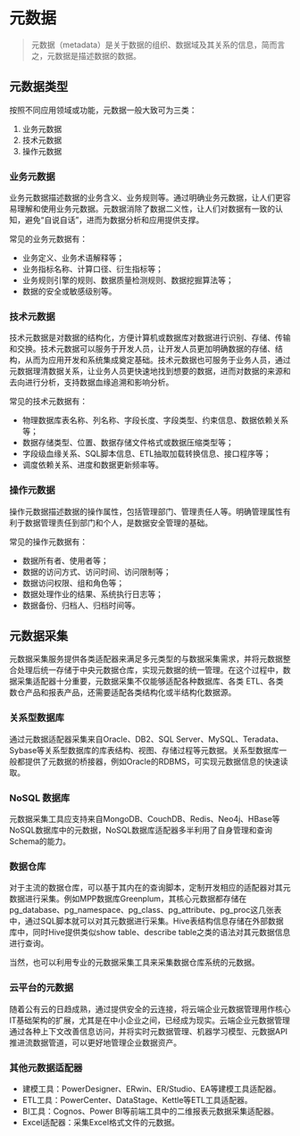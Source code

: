 # 元数据

> 元数据（metadata）是关于数据的组织、数据域及其关系的信息，简而言之，元数据是描述数据的数据。

## 元数据类型

按照不同应用领域或功能，元数据一般大致可为三类：

1. 业务元数据
2. 技术元数据
3. 操作元数据

### 业务元数据

业务元数据描述数据的业务含义、业务规则等。通过明确业务元数据，让人们更容易理解和使用业务元数据。元数据消除了数据二义性，让人们对数据有一致的认知，避免“自说自话”，进而为数据分析和应用提供支撑。

常见的业务元数据有：

- 业务定义、业务术语解释等；
- 业务指标名称、计算口径、衍生指标等；
- 业务规则引擎的规则、数据质量检测规则、数据挖掘算法等；
- 数据的安全或敏感级别等。

### 技术元数据

技术元数据是对数据的结构化，方便计算机或数据库对数据进行识别、存储、传输和交换。技术元数据可以服务于开发人员，让开发人员更加明确数据的存储、结构，从而为应用开发和系统集成奠定基础。技术元数据也可服务于业务人员，通过元数据理清数据关系，让业务人员更快速地找到想要的数据，进而对数据的来源和去向进行分析，支持数据血缘追溯和影响分析。

常见的技术元数据有：

- 物理数据库表名称、列名称、字段长度、字段类型、约束信息、数据依赖关系等；
- 数据存储类型、位置、数据存储文件格式或数据压缩类型等；
- 字段级血缘关系、SQL脚本信息、ETL抽取加载转换信息、接口程序等；
- 调度依赖关系、进度和数据更新频率等。

### 操作元数据

操作元数据描述数据的操作属性，包括管理部门、管理责任人等。明确管理属性有利于数据管理责任到部门和个人，是数据安全管理的基础。

常见的操作元数据有：

- 数据所有者、使用者等；
- 数据的访问方式、访问时间、访问限制等；
- 数据访问权限、组和角色等；
- 数据处理作业的结果、系统执行日志等；
- 数据备份、归档人、归档时间等。

## 元数据采集

元数据采集服务提供各类适配器来满足多元类型的与数据采集需求，并将元数据整合处理后统一存储于中央元数据仓库，实现元数据的统一管理。在这个过程中，数据采集适配器十分重要，元数据采集不仅能够适配各种数据库、各类 ETL、各类数仓产品和报表产品，还需要适配各类结构化或半结构化数据源。

### 关系型数据库

通过元数据适配器采集来自Oracle、DB2、SQL Server、MySQL、Teradata、Sybase等关系型数据库的库表结构、视图、存储过程等元数据。关系型数据库一般都提供了元数据的桥接器，例如Oracle的RDBMS，可实现元数据信息的快速读取。

### NoSQL 数据库

元数据采集工具应支持来自MongoDB、CouchDB、Redis、Neo4j、HBase等NoSQL数据库中的元数据，NoSQL数据库适配器多半利用了自身管理和查询Schema的能力。

### 数据仓库

对于主流的数据仓库，可以基于其内在的查询脚本，定制开发相应的适配器对其元数据进行采集。例如MPP数据库Greenplum，其核心元数据都存储在pg_database、pg_namespace、pg_class、pg_attribute、pg_proc这几张表中，通过SQL脚本就可以对其元数据进行采集。Hive表结构信息存储在外部数据库中，同时Hive提供类似show table、describe table之类的语法对其元数据信息进行查询。

当然，也可以利用专业的元数据采集工具来采集数据仓库系统的元数据。

### 云平台的元数据

随着公有云的日趋成熟，通过提供安全的云连接，将云端企业元数据管理用作核心IT基础架构的扩展，尤其是在中小企业之间，已经成为现实。云端企业元数据管理通过各种上下文改善信息访问，并将实时元数据管理、机器学习模型、元数据API推进流数据管道，可以更好地管理企业数据资产。

### 其他元数据适配器

- 建模工具：PowerDesigner、ERwin、ER/Studio、EA等建模工具适配器。
- ETL工具：PowerCenter、DataStage、Kettle等ETL工具适配器。
- BI工具：Cognos、Power BI等前端工具中的二维报表元数据采集适配器。
- Excel适配器：采集Excel格式文件的元数据。